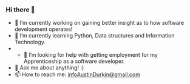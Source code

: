### Hi there 👋
- 🔭 I’m currently working on gaining better insight as to how software development operates!
- 🌱 I’m currently learning Python, Data structures and Information Technology.
- - 🤔 I’m looking for help with getting employment for my Apprenticeship as a software developer.
- 💬 Ask me about anything! :) 
- 📫 How to reach me: infoAustinDurkin@gmail.com
<!--
**AustinMDU/AustinMDU** is a ✨ _special_ ✨ repository because its `README.md` (this file) appears on your GitHub profile.
